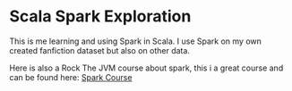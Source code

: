 # Scala Spark Exploration
This is me learning and using Spark in Scala. I use Spark on my own created fanfiction dataset but also on other data.

Here is also a Rock The JVM course about spark, this i a great course and can be found here: [Spark Course](https://www.udemy.com/course/spark-essentials/)
